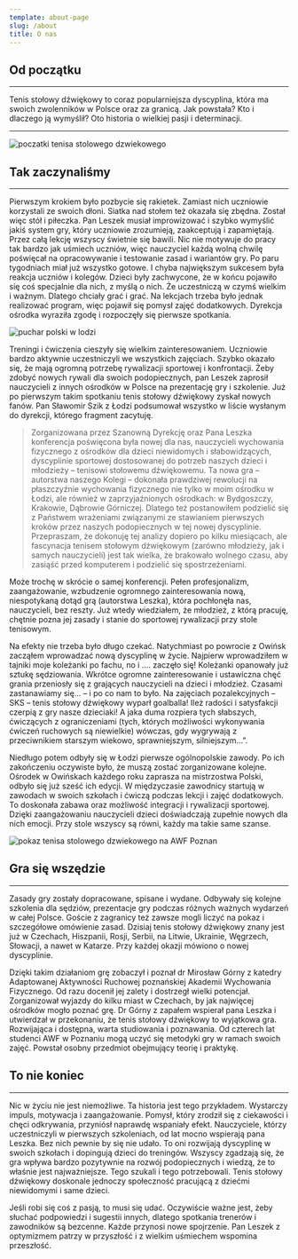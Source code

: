 ```yaml
---
template: about-page
slug: /about
title: O nas
---
```

## Od początku

- - -

Tenis stołowy dźwiękowy to coraz popularniejsza dyscyplina, która ma swoich zwolenników w Polsce oraz za granicą. Jak powstała? Kto i dlaczego ją wymyślił? Oto historia o wielkiej pasji i determinacji.

- - -

![poczatki tenisa stolowego dzwiekowego](/assets/home-img.jpg "początki tenisa stołowego dźwiękowego")

## **Tak zaczynaliśmy**

- - -

Pierwszym krokiem było pozbycie się rakietek. Zamiast nich uczniowie korzystali ze swoich dłoni. Siatka nad stołem też okazała się zbędna. Został więc stół i piłeczka. Pan Leszek musiał improwizować i szybko wymyślić jakiś system gry, który uczniowie zrozumieją, zaakceptują i zapamiętają. Przez całą lekcję wszyscy świetnie się bawili. Nic nie motywuje do pracy tak bardzo jak uśmiech uczniów, więc nauczyciel każdą wolną chwilę poświęcał na opracowywanie i testowanie zasad i wariantów gry. Po paru tygodniach miał już wszystko gotowe. I chyba największym sukcesem była reakcja uczniów i kolegów. Dzieci były zachwycone, że w końcu pojawiło się coś specjalnie dla nich, z myślą o nich. Że uczestniczą w czymś wielkim i ważnym. Dlatego chciały grać i grać. Na lekcjach trzeba było jednak realizować program, więc pojawił się pomysł zajęć dodatkowych. Dyrekcja ośrodka wyraziła zgodę i rozpoczęły się pierwsze spotkania.

![puchar polski w lodzi](/assets/06.06.2013-r.-łódź.jpg "puchar polski w łodzi")

Treningi i ćwiczenia cieszyły się wielkim zainteresowaniem. Uczniowie bardzo aktywnie uczestniczyli we wszystkich zajęciach. Szybko okazało się, że mają ogromną potrzebę rywalizacji sportowej i konfrontacji. Żeby zdobyć nowych rywali dla swoich podopiecznych, pan Leszek zaprosił nauczycieli z innych ośrodków w Polsce na prezentację gry i szkolenie. Już po pierwszym takim spotkaniu tenis stołowy dźwiękowy zyskał nowych fanów. Pan Sławomir Szik z Łodzi podsumował wszystko w liście wysłanym do dyrekcji, którego fragment zacytuję.

> Zorganizowana przez Szanowną Dyrekcję oraz Pana Leszka konferencja poświęcona była nowej dla nas, nauczycieli wychowania fizycznego z ośrodków dla dzieci niewidomych i słabowidzących, dyscyplinie sportowej dostosowanej do potrzeb naszych dzieci i młodzieży – tenisowi stołowemu dźwiękowemu. Ta nowa gra – autorstwa naszego Kolegi – dokonała prawdziwej rewolucji na płaszczyźnie wychowania fizycznego nie tylko w moim ośrodku w Łodzi, ale również w zaprzyjaźnionych ośrodkach: w Bydgoszczy, Krakowie, Dąbrowie Górniczej. Dlatego też postanowiłem podzielić się z Państwem wrażeniami związanymi ze stawianiem pierwszych kroków przez naszych podopiecznych w tej nowej dyscyplinie. Przepraszam, że dokonuję tej analizy dopiero po kilku miesiącach, ale fascynacja tenisem stołowym dźwiękowym (zarówno młodzieży, jak i samych nauczycieli) jest tak wielka, że brakowało wolnego czasu, aby zasiąść przed komputerem i podzielić się spostrzeżeniami.

Może trochę w skrócie o samej konferencji. Pełen profesjonalizm, zaangażowanie, wzbudzenie ogromnego zainteresowania nową, niespotykaną dotąd grą (autorstwa Leszka), która pochłonęła nas, nauczycieli, bez reszty. Już wtedy wiedziałem, że młodzież, z którą pracuję, chętnie pozna jej zasady i stanie do sportowej rywalizacji przy stole tenisowym.

Na efekty nie trzeba było długo czekać. Natychmiast po powrocie z Owińsk zacząłem wprowadzać nową dyscyplinę w życie. Najpierw wprowadziłem w tajniki moje koleżanki po fachu, no i …. zaczęło się! Koleżanki opanowały już sztukę sędziowania. Wkrótce ogromne zainteresowanie i ustawiczna chęć grania przeniosły się z grających nauczycieli na dzieci i młodzież. Czasami zastanawiamy się... – i po co nam to było. Na zajęciach pozalekcyjnych – SKS – tenis stołowy dźwiękowy wyparł goalballa! Ileż radości i satysfakcji czerpią z gry nasze dzieciaki! A jaka duma rozpiera tych słabszych, ćwiczących z ograniczeniami (tych, których możliwości wykonywania ćwiczeń ruchowych są niewielkie) wówczas, gdy wygrywają z przeciwnikiem starszym wiekowo, sprawniejszym, silniejszym...”.

Niedługo potem odbyły się w Łodzi pierwsze ogólnopolskie zawody. Po ich zakończeniu oczywiste było, że muszą zostać zorganizowane kolejne. Ośrodek w Owińskach każdego roku zaprasza na mistrzostwa Polski, odbyło się już sześć ich edycji. W międzyczasie zawodnicy startują w zawodach w swoich szkołach i ćwiczą podczas lekcji i zajęć dodatkowych. To doskonała zabawa oraz możliwość integracji i rywalizacji sportowej. Dzięki zaangażowaniu nauczycieli dzieci doświadczają zupełnie nowych dla nich emocji. Przy stole wszyscy są równi, każdy ma takie same szanse.

![pokaz tenisa stolowego dzwiekowego na AWF Poznan](/assets/18.11.2014-r.-awf.jpg "pokaz tenisa stołowego dźwiękowego na AWF Poznań")

## **Gra się wszędzie**

- - -

Zasady gry zostały dopracowane, spisane i wydane. Odbywały się kolejne szkolenia dla sędziów, prezentacje gry podczas różnych ważnych wydarzeń w całej Polsce. Goście z zagranicy też zawsze mogli liczyć na pokaz i szczegółowe omówienie zasad. Dzisiaj tenis stołowy dźwiękowy znany jest już w Czechach, Hiszpanii, Rosji, Serbii, na Litwie, Ukrainie, Węgrzech, Słowacji, a nawet w Katarze. Przy każdej okazji mówiono o nowej dyscyplinie.

Dzięki takim działaniom grę zobaczył i poznał dr Mirosław Górny z katedry Adaptowanej Aktywności Ruchowej poznańskiej Akademii Wychowania Fizycznego. Od razu docenił jej zalety i dostrzegł wielki potencjał. Zorganizował wyjazdy do kilku miast w Czechach, by jak najwięcej ośrodków mogło poznać grę. Dr Górny z zapałem wspierał pana Leszka i utwierdzał w przekonaniu, że tenis stołowy dźwiękowy to wyjątkowa gra. Rozwijająca i dostępna, warta studiowania i poznawania. Od czterech lat studenci AWF w Poznaniu mogą uczyć się metodyki gry w ramach swoich zajęć. Powstał osobny przedmiot obejmujący teorię i praktykę.

## **To nie koniec**

- - -

Nic w życiu nie jest niemożliwe. Ta historia jest tego przykładem. Wystarczy impuls, motywacja i zaangażowanie. Pomysł, który zrodził się z ciekawości i chęci odkrywania, przyniósł naprawdę wspaniały efekt. Nauczyciele, którzy uczestniczyli w pierwszych szkoleniach, od lat mocno wspierają pana Leszka. Bez nich pewnie by się nie udało. To oni rozwijają dyscyplinę w swoich szkołach i dopingują dzieci do treningów. Wszyscy zgadzają się, że gra wpływa bardzo pozytywnie na rozwój podopiecznych i wiedzą, że to właśnie jest najważniejsze. Tego szukali i tego potrzebowali. Tenis stołowy dźwiękowy doskonale jednoczy społeczność pracującą z dziećmi niewidomymi i same dzieci.

Jeśli robi się coś z pasją, to musi się udać. Oczywiście ważne jest, żeby słuchać podpowiedzi i sugestii innych, dlatego spotkania trenerów i zawodników są bezcenne. Każde przynosi nowe spojrzenie. Pan Leszek z optymizmem patrzy w przyszłość i z wielkim uśmiechem wspomina przeszłość.

<!--EndFragment-->